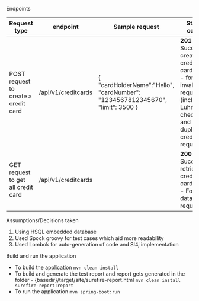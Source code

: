 Endpoints 

| Request type   | endpoint | Sample request| Status codes
| ------------- | ------------- | -------| -------
| POST request to create a credit card  | /api/v1/creditcards  | { "cardHolderName":"Hello", "cardNumber": "1234567812345670", "limit": 3500 } | **201** - For Successful creation of credit card, **400** - for invalid bad requests (including Luhn 10 check) and duplicate credit card requests
| GET  request to get all credit card | /api/v1/creditcards  | | **200** - For Successful retrieval of credit card, **204** - For no data requests


Assumptions/Decisions taken

1. Using HSQL embedded database
2. Used Spock groovy for test cases which aid more readability
3. Used Lombok for auto-generation of code and Sl4j implementation

Build and run the application

- To build the application
```mvn clean install ```
- To build and generate the test report and report gets generated in the folder - {basedir}/target/site/surefire-report.html
```mvn clean install surefire-report:report```
- To run the application
```mvn spring-boot:run ```

  
